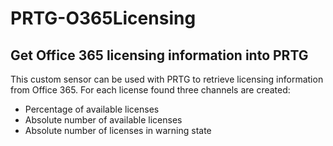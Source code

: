 # PRTG-O365Licensing
## Get Office 365 licensing information into PRTG
This custom sensor can be used with PRTG to retrieve licensing information from Office 365. For each license found
three channels are created:
* Percentage of available licenses
* Absolute number of available licenses
* Absolute number of licenses in warning state